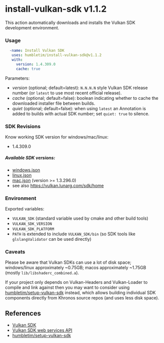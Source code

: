 # install-vulkan-sdk v1.1.2

This action automatically downloads and installs the Vulkan SDK development environment.

### Usage

```yaml
  -name: Install Vulkan SDK
   uses: humbletim/install-vulkan-sdk@v1.1.2
   with:
     version: 1.4.309.0
     cache: true
```

Parameters:
- *version* (optional; default=latest): `N.N.N.N` style Vulkan SDK release number (or `latest` to use most recent official release).
- *cache* (optional; default=false): boolean indicating whether to cache the downloaded installer file between builds.
- *quiet* (optional; default=false): when using `latest` an Annotation is added to builds with actual SDK number; set `quiet: true` to silence.

### SDK Revisions

Know working SDK version for windows/mac/linux:
- 1.4.309.0

##### Available SDK versions:
  - [windows.json](https://vulkan.lunarg.com/sdk/versions/windows.json)
  - [linux.json](https://vulkan.lunarg.com/sdk/versions/linux.json)
  - [mac.json](https://vulkan.lunarg.com/sdk/versions/mac.json) (version >= 1.3.296.0)
  - see also https://vulkan.lunarg.com/sdk/home

### Environment

Exported variables:
- `VULKAN_SDK` (standard variable used by cmake and other build tools)
- `VULKAN_SDK_VERSION`
- `VULKAN_SDK_PLATFORM`
- `PATH` is extended to include `VULKAN_SDK/bin` (so SDK tools like `glslangValidator` can be used directly)

### Caveats

Please be aware that Vulkan SDKs can use a lot of disk space; windows/linux approximately ~0.75GB; macos approximately ~1.75GB (mostly `lib/libshaderc_combined.a`).

If your project only depends on Vulkan-Headers and Vulkan-Loader to compile and link against then you may want to consider using [humbletim/setup-vulkan-sdk](https://github.com/humbletim/setup-vulkan-sdk) instead, which allows building individual SDK components directly from Khronos source repos (and uses less disk space).

## References
- [Vulkan SDK](https://www.lunarg.com/vulkan-sdk/)
- [Vulkan SDK web services API](https://vulkan.lunarg.com/content/view/latest-sdk-version-api)
- [humbletim/setup-vulkan-sdk](https://github.com/humbletim/setup-vulkan-sdk)
